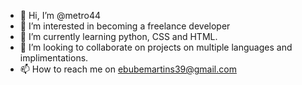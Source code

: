 - 👋 Hi, I’m @metro44
- 👀 I’m interested in becoming a freelance developer
- 🌱 I’m currently learning python, CSS and HTML.
- 💞️ I’m looking to collaborate on projects on multiple languages and implimentations.
- 📫 How to reach me on ebubemartins39@gmail.com

<!---
metro44/metro44 is a ✨ special ✨ repository because its `README.md` (this file) appears on your GitHub profile.
You can click the Preview link to take a look at your changes.
--->
